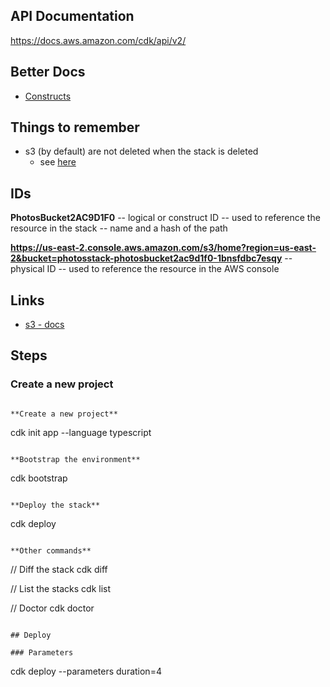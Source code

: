 ## API Documentation
https://docs.aws.amazon.com/cdk/api/v2/

## Better Docs
- [Constructs]("./docs/CONSTRUCTS.md")

## Things to remember
- s3 (by default) are not deleted when the stack is deleted 
  - see [here](https://docs.aws.amazon.com/cdk/api/v2/docs/aws-cdk-lib.aws_s3.Bucket.html#removalpolicy)

## IDs

**PhotosBucket2AC9D1F0**
-- logical or construct ID
-- used to reference the resource in the stack
-- name and a hash of the path

**https://us-east-2.console.aws.amazon.com/s3/home?region=us-east-2&bucket=photosstack-photosbucket2ac9d1f0-1bnsfdbc7esqy**
-- physical ID
-- used to reference the resource in the AWS console

## Links
- [s3 - docs](https://docs.aws.amazon.com/cdk/api/v2/docs/aws-cdk-lib.aws_s3-readme.html)
## Steps

### Create a new project
```

**Create a new project**
```
cdk init app --language typescript
```

**Bootstrap the environment**
```
cdk bootstrap
```

**Deploy the stack**
```
cdk deploy
```

**Other commands**
```
// Diff the stack
cdk diff

// List the stacks
cdk list

// Doctor
cdk doctor
```

## Deploy

### Parameters
```
cdk deploy --parameters duration=4
```
